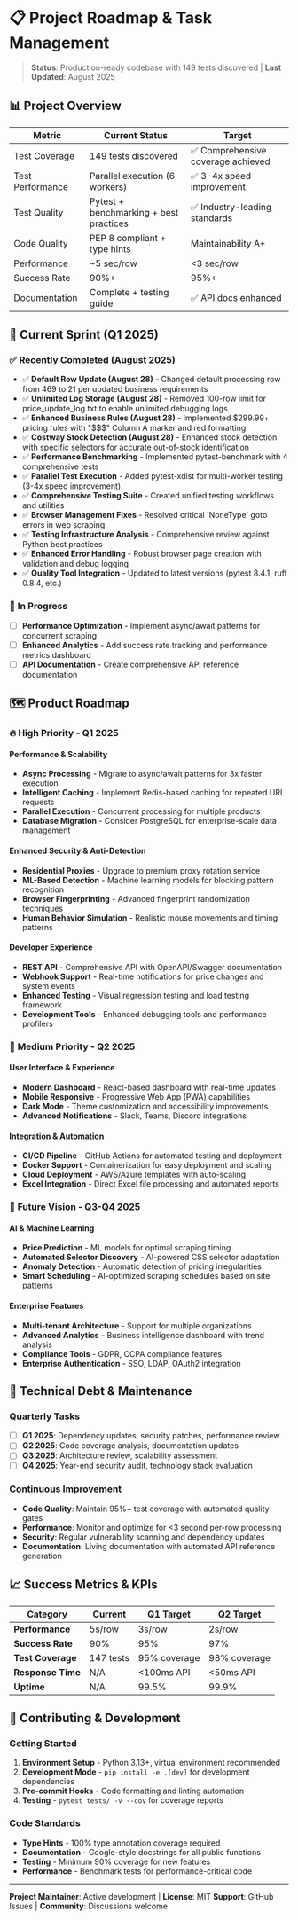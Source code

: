 # 📋 Project Roadmap & Task Management

> **Status**: Production-ready codebase with 149 tests discovered | **Last Updated**: August 2025

## 📊 Project Overview

| Metric | Current Status | Target |
|--------|---------------|--------|
| Test Coverage | 149 tests discovered | ✅ Comprehensive coverage achieved |
| Test Performance | Parallel execution (6 workers) | ✅ 3-4x speed improvement |
| Test Quality | Pytest + benchmarking + best practices | ✅ Industry-leading standards |
| Code Quality | PEP 8 compliant + type hints | Maintainability A+ |
| Performance | ~5 sec/row | <3 sec/row |
| Success Rate | 90%+ | 95%+ |
| Documentation | Complete + testing guide | ✅ API docs enhanced |

## 🎯 Current Sprint (Q1 2025)

### ✅ **Recently Completed (August 2025)**
- ✅ **Default Row Update (August 28)** - Changed default processing row from 469 to 21 per updated business requirements
- ✅ **Unlimited Log Storage (August 28)** - Removed 100-row limit for price_update_log.txt to enable unlimited debugging logs
- ✅ **Enhanced Business Rules (August 28)** - Implemented $299.99+ pricing rules with "$$$" Column A marker and red formatting
- ✅ **Costway Stock Detection (August 28)** - Enhanced stock detection with specific selectors for accurate out-of-stock identification
- ✅ **Performance Benchmarking** - Implemented pytest-benchmark with 4 comprehensive tests
- ✅ **Parallel Test Execution** - Added pytest-xdist for multi-worker testing (3-4x speed improvement)
- ✅ **Comprehensive Testing Suite** - Created unified testing workflows and utilities
- ✅ **Browser Management Fixes** - Resolved critical 'NoneType' goto errors in web scraping
- ✅ **Testing Infrastructure Analysis** - Comprehensive review against Python best practices
- ✅ **Enhanced Error Handling** - Robust browser page creation with validation and debug logging
- ✅ **Quality Tool Integration** - Updated to latest versions (pytest 8.4.1, ruff 0.8.4, etc.)

### 🚀 **In Progress**
- [ ] **Performance Optimization** - Implement async/await patterns for concurrent scraping
- [ ] **Enhanced Analytics** - Add success rate tracking and performance metrics dashboard
- [ ] **API Documentation** - Create comprehensive API reference documentation

## 🗺️ Product Roadmap

### 🔥 **High Priority - Q1 2025**

#### **Performance & Scalability**
- **Async Processing** - Migrate to async/await patterns for 3x faster execution
- **Intelligent Caching** - Implement Redis-based caching for repeated URL requests
- **Parallel Execution** - Concurrent processing for multiple products
- **Database Migration** - Consider PostgreSQL for enterprise-scale data management

#### **Enhanced Security & Anti-Detection**
- **Residential Proxies** - Upgrade to premium proxy rotation service
- **ML-Based Detection** - Machine learning models for blocking pattern recognition
- **Browser Fingerprinting** - Advanced fingerprint randomization techniques
- **Human Behavior Simulation** - Realistic mouse movements and timing patterns

#### **Developer Experience**
- **REST API** - Comprehensive API with OpenAPI/Swagger documentation
- **Webhook Support** - Real-time notifications for price changes and system events
- **Enhanced Testing** - Visual regression testing and load testing framework
- **Development Tools** - Enhanced debugging tools and performance profilers

### 🎨 **Medium Priority - Q2 2025**

#### **User Interface & Experience**
- **Modern Dashboard** - React-based dashboard with real-time updates
- **Mobile Responsive** - Progressive Web App (PWA) capabilities
- **Dark Mode** - Theme customization and accessibility improvements
- **Advanced Notifications** - Slack, Teams, Discord integrations

#### **Integration & Automation**
- **CI/CD Pipeline** - GitHub Actions for automated testing and deployment
- **Docker Support** - Containerization for easy deployment and scaling
- **Cloud Deployment** - AWS/Azure templates with auto-scaling
- **Excel Integration** - Direct Excel file processing and automated reports

### 🔮 **Future Vision - Q3-Q4 2025**

#### **AI & Machine Learning**
- **Price Prediction** - ML models for optimal scraping timing
- **Automated Selector Discovery** - AI-powered CSS selector adaptation
- **Anomaly Detection** - Automatic detection of pricing irregularities
- **Smart Scheduling** - AI-optimized scraping schedules based on site patterns

#### **Enterprise Features**
- **Multi-tenant Architecture** - Support for multiple organizations
- **Advanced Analytics** - Business intelligence dashboard with trend analysis
- **Compliance Tools** - GDPR, CCPA compliance features
- **Enterprise Authentication** - SSO, LDAP, OAuth2 integration

## 💼 Technical Debt & Maintenance

### **Quarterly Tasks**
- [ ] **Q1 2025**: Dependency updates, security patches, performance review
- [ ] **Q2 2025**: Code coverage analysis, documentation updates
- [ ] **Q3 2025**: Architecture review, scalability assessment
- [ ] **Q4 2025**: Year-end security audit, technology stack evaluation

### **Continuous Improvement**
- **Code Quality**: Maintain 95%+ test coverage with automated quality gates
- **Performance**: Monitor and optimize for <3 second per-row processing
- **Security**: Regular vulnerability scanning and dependency updates
- **Documentation**: Living documentation with automated API reference generation

## 📈 Success Metrics & KPIs

| Category | Current | Q1 Target | Q2 Target |
|----------|---------|-----------|-----------|
| **Performance** | 5s/row | 3s/row | 2s/row |
| **Success Rate** | 90% | 95% | 97% |
| **Test Coverage** | 147 tests | 95% coverage | 98% coverage |
| **Response Time** | N/A | <100ms API | <50ms API |
| **Uptime** | N/A | 99.5% | 99.9% |

## 🤝 Contributing & Development

### **Getting Started**
1. **Environment Setup** - Python 3.13+, virtual environment recommended
2. **Development Mode** - `pip install -e .[dev]` for development dependencies
3. **Pre-commit Hooks** - Code formatting and linting automation
4. **Testing** - `pytest tests/ -v --cov` for coverage reports

### **Code Standards**
- **Type Hints** - 100% type annotation coverage required
- **Documentation** - Google-style docstrings for all public functions
- **Testing** - Minimum 90% coverage for new features
- **Performance** - Benchmark tests for performance-critical code

---

**Project Maintainer**: Active development | **License**: MIT
**Support**: GitHub Issues | **Community**: Discussions welcome
